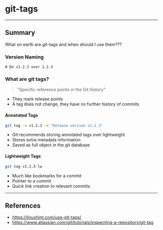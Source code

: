 # git-tags
___

## Summary
What on earth are git-tags and when should I use them???

### Version Naming
```text
# Do v1.2.3 over 1.2.3
```

### What are git tags?
> "Specific reference points in the Git history"
- They mark release points
- A tag does not change, they have no further history of commits

#### Annotated Tags
```sh
git tag -a v1.2.3 -m "Release version v1.2.3"
```
- Git recommends storing annotated tags over lightweight
- Stores extra metadata information
- Saved as full object in the git database


#### Lightweight Tags
```sh
git tag v1.2.3-lw
```
- Much like bookmarks for a commit
- Pointer to a commit
- Quick link creation to relevant commits

___
## References
- https://linuxhint.com/use-git-tags/
- https://www.atlassian.com/git/tutorials/inspecting-a-repository/git-tag